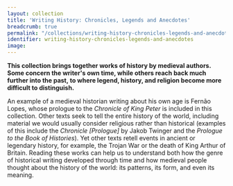 ```yaml
---
layout: collection
title: 'Writing History: Chronicles, Legends and Anecdotes'
breadcrumb: true
permalink: "/collections/writing-history-chronicles-legends-and-anecdotes"
identifier: writing-history-chronicles-legends-and-anecdotes
image: 
---
```


<p><strong>This collection brings together works of history by medieval authors. Some concern the writer's&nbsp;own time, while&nbsp;others reach back much further into the past,&nbsp;to where legend, history, and religion&nbsp;become more difficult to distinguish.</strong></p><p>An example of a medieval historian writing about his own age is Fernão Lopes, whose prologue to the <em>Chronicle of King Peter</em> is included in this collection. Other texts seek to tell the entire history of the world, including material we would usually consider religious rather than historical (examples of this include the <em>Chronicle [Prologue]</em> by Jakob Twinger and the <em>Prologue to the Book of Histories</em>). Yet other texts retell events in ancient or legendary history, for example, the Trojan War or the death of King Arthur of Britain. Reading these works can help us to understand both how the genre of historical writing developed through time and how medieval people thought about the history of the world: its patterns, its form, and even its meaning.</p>